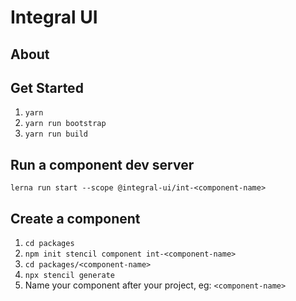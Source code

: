 # Integral UI
## About

## Get Started

1. ``yarn``
2. ``yarn run bootstrap``
3. ``yarn run build``

## Run a component dev server

``lerna run start --scope @integral-ui/int-<component-name>``

## Create a component

1. ``cd packages``
2. ``npm init stencil component int-<component-name>``
5. ``cd packages/<component-name>``
6. ``npx stencil generate``
7. Name your component after your project, eg: ``<component-name>``
